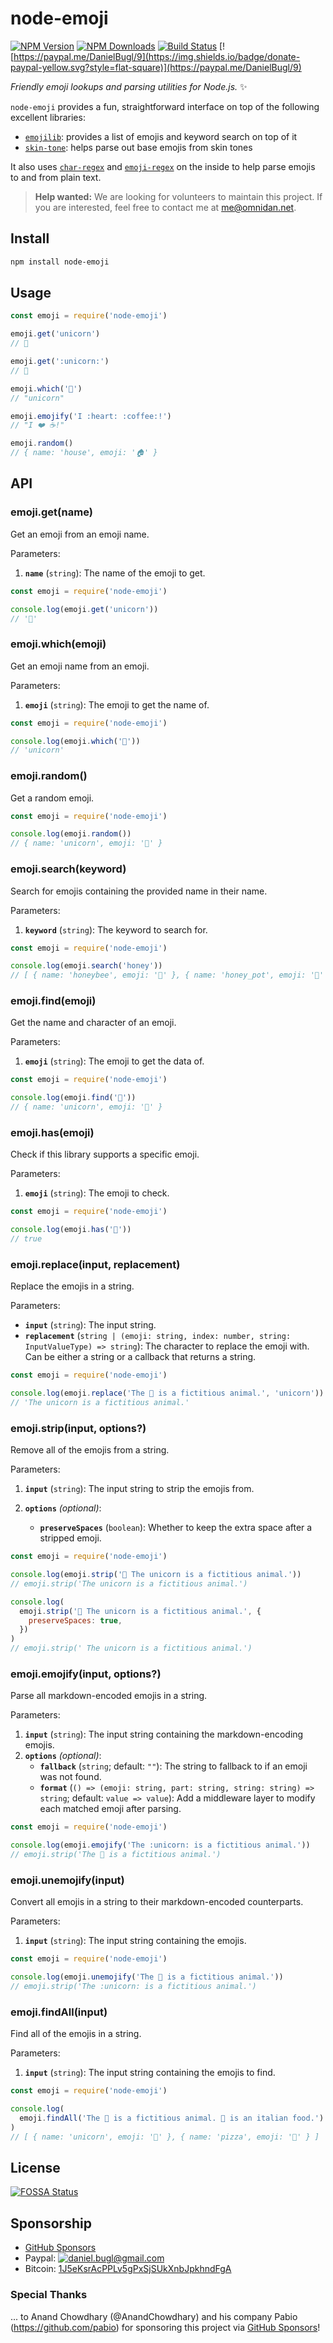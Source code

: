 # node-emoji

[![NPM Version](https://img.shields.io/npm/v/node-emoji.svg?style=flat-square)](https://www.npmjs.com/package/node-emoji)
[![NPM Downloads](https://img.shields.io/npm/dm/node-emoji.svg?style=flat-square)](https://www.npmjs.com/package/node-emoji)
[![Build Status](https://img.shields.io/travis/omnidan/node-emoji/master.svg?style=flat-square)](https://travis-ci.org/omnidan/node-emoji)
[![https://paypal.me/DanielBugl/9](https://img.shields.io/badge/donate-paypal-yellow.svg?style=flat-square)](https://paypal.me/DanielBugl/9)

_Friendly emoji lookups and parsing utilities for Node.js._ ✨

`node-emoji` provides a fun, straightforward interface on top of the following excellent libraries:

- [`emojilib`](https://npmjs.org/package/emojilib): provides a list of emojis and keyword search on top of it
- [`skin-tone`](https://npmjs.org/package/skin-tone): helps parse out base emojis from skin tones

It also uses [`char-regex`](https://npmjs.org/package/char-regex) and [`emoji-regex`](https://npmjs.org/package/emoji-regex) on the inside to help parse emojis to and from plain text.

> **Help wanted:** We are looking for volunteers to maintain this project.
> If you are interested, feel free to contact me at [me@omnidan.net](mailto:me@omnidan.net).

## Install

```sh
npm install node-emoji
```

## Usage

```js
const emoji = require('node-emoji')

emoji.get('unicorn')
// 🦄

emoji.get(':unicorn:')
// 🦄

emoji.which('🦄')
// "unicorn"

emoji.emojify('I :heart: :coffee:!')
// "I ❤️ ☕️!"

emoji.random()
// { name: 'house', emoji: '🏠' }
```

## API

### emoji.get(name)

Get an emoji from an emoji name.

Parameters:

1. **`name`** (`string`): The name of the emoji to get.

```js
const emoji = require('node-emoji')

console.log(emoji.get('unicorn'))
// '🦄'
```

### emoji.which(emoji)

Get an emoji name from an emoji.

Parameters:

1. **`emoji`** (`string`): The emoji to get the name of.

```js
const emoji = require('node-emoji')

console.log(emoji.which('🦄'))
// 'unicorn'
```

### emoji.random()

Get a random emoji.

```js
const emoji = require('node-emoji')

console.log(emoji.random())
// { name: 'unicorn', emoji: '🦄' }
```

### emoji.search(keyword)

Search for emojis containing the provided name in their name.

Parameters:

1. **`keyword`** (`string`): The keyword to search for.

```js
const emoji = require('node-emoji')

console.log(emoji.search('honey'))
// [ { name: 'honeybee', emoji: '🐝' }, { name: 'honey_pot', emoji: '🍯' } ]
```

### emoji.find(emoji)

Get the name and character of an emoji.

Parameters:

1. **`emoji`** (`string`): The emoji to get the data of.

```js
const emoji = require('node-emoji')

console.log(emoji.find('🦄'))
// { name: 'unicorn', emoji: '🦄' }
```

### emoji.has(emoji)

Check if this library supports a specific emoji.

Parameters:

1. **`emoji`** (`string`): The emoji to check.

```js
const emoji = require('node-emoji')

console.log(emoji.has('🦄'))
// true
```

### emoji.replace(input, replacement)

Replace the emojis in a string.

Parameters:

- **`input`** (`string`): The input string.
- **`replacement`** (`string | (emoji: string, index: number, string: InputValueType) => string`): The character to replace the emoji with. Can be either a string or a callback that returns a string.

```js
const emoji = require('node-emoji')

console.log(emoji.replace('The 🦄 is a fictitious animal.', 'unicorn'))
// 'The unicorn is a fictitious animal.'
```

### emoji.strip(input, options?)

Remove all of the emojis from a string.

Parameters:

1. **`input`** (`string`): The input string to strip the emojis from.
1. **`options`** _(optional)_:

   - **`preserveSpaces`** (`boolean`): Whether to keep the extra space after a stripped emoji.

```js
const emoji = require('node-emoji')

console.log(emoji.strip('🦄 The unicorn is a fictitious animal.'))
// emoji.strip('The unicorn is a fictitious animal.')

console.log(
  emoji.strip('🦄 The unicorn is a fictitious animal.', {
    preserveSpaces: true,
  })
)
// emoji.strip(' The unicorn is a fictitious animal.')
```

### emoji.emojify(input, options?)

Parse all markdown-encoded emojis in a string.

Parameters:

1. **`input`** (`string`): The input string containing the markdown-encoding emojis.
1. **`options`** _(optional)_:
   - **`fallback`** (`string`; default: `""`): The string to fallback to if an emoji was not found.
   - **`format`** (`() => (emoji: string, part: string, string: string) => string`; default: `value => value`): Add a middleware layer to modify each matched emoji after parsing.

```js
const emoji = require('node-emoji')

console.log(emoji.emojify('The :unicorn: is a fictitious animal.'))
// emoji.strip('The 🦄 is a fictitious animal.')
```

### emoji.unemojify(input)

Convert all emojis in a string to their markdown-encoded counterparts.

Parameters:

1. **`input`** (`string`): The input string containing the emojis.

```js
const emoji = require('node-emoji')

console.log(emoji.unemojify('The 🦄 is a fictitious animal.'))
// emoji.strip('The :unicorn: is a fictitious animal.')
```

### emoji.findAll(input)

Find all of the emojis in a string.

Parameters:

1. **`input`** (`string`): The input string containing the emojis to find.

```js
const emoji = require('node-emoji')

console.log(
  emoji.findAll('The 🦄 is a fictitious animal. 🍕 is an italian food.')
)
// [ { name: 'unicorn', emoji: '🦄' }, { name: 'pizza', emoji: '🍕' } ]
```

## License

[![FOSSA Status](https://app.fossa.io/api/projects/git%2Bgithub.com%2Fomnidan%2Fnode-emoji.svg?type=large)](https://app.fossa.io/projects/git%2Bgithub.com%2Fomnidan%2Fnode-emoji?ref=badge_large)

## Sponsorship

- [GitHub Sponsors](https://github.com/sponsors/omnidan)
- Paypal: [![daniel.bugl@gmail.com](https://www.paypalobjects.com/en_US/i/btn/btn_donate_SM.gif)](https://www.paypal.com/cgi-bin/webscr?cmd=_s-xclick&hosted_button_id=YBMS9EKTNPZHJ)
- Bitcoin: [1J5eKsrAcPPLv5gPxSjSUkXnbJpkhndFgA](bitcoin:1J5eKsrAcPPLv5gPxSjSUkXnbJpkhndFgA)

### Special Thanks

... to Anand Chowdhary (@AnandChowdhary) and his company Pabio (https://github.com/pabio) for sponsoring this project via [GitHub Sponsors](https://github.com/sponsors/omnidan)!
